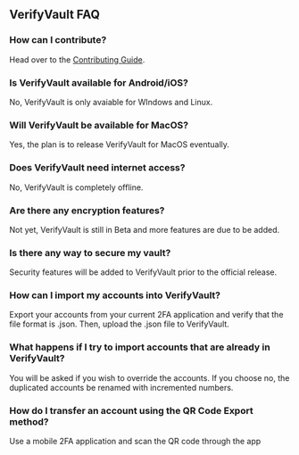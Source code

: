 ## VerifyVault FAQ

### How can I contribute?
Head over to the [Contributing Guide](https://github.com/VerifyVault/VerifyVault/blob/main/CONTRIBUTE.md).

### Is VerifyVault available for Android/iOS?
No, VerifyVault is only avaiable for WIndows and Linux.

### Will VerifyVault be available for MacOS?
Yes, the plan is to release VerifyVault for MacOS eventually.

### Does VerifyVault need internet access?
No, VerifyVault is completely offline.

### Are there any encryption features?
Not yet, VerifyVault is still in Beta and more features are due to be added.

### Is there any way to secure my vault?
Security features will be added to VerifyVault prior to the official release.

### How can I import my accounts into VerifyVault?
Export your accounts from your current 2FA application and verify that the file format is .json. Then, upload the .json file to VerifyVault.

### What happens if I try to import accounts that are already in VerifyVault?
You will be asked if you wish to override the accounts. If you choose no, the duplicated accounts be renamed with incremented numbers.

### How do I transfer an account using the QR Code Export method?
Use a mobile 2FA application and scan the QR code through the app
